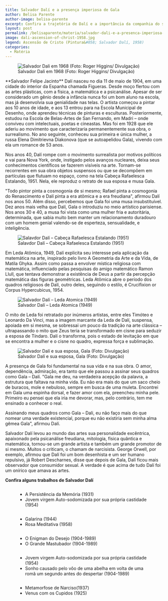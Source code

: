 ```yaml
---
title: Salvador Dalí e a presença imperiosa de Gala
author: Belisa Parente
author-image: belisa-parente
excerpt: Confira a trajetória de Dalí e a importância da companhia do ser amado em sua obra
layout: post
permalink: /belisaparente/materia/salvador-dali-e-a-presenca-imperiosa-de-gala/
image: dali-ascension-of-christ-1958.jpg
legend: Ascensão de Cristo (Pintura&#058; Salvador Dalí, 1958)
categories:
  - Matéria
---
```


<figure class="figure figure-50 right"><img src="https://raw.githubusercontent.com/revistazena/img/master/dali-foto-roger-higgins-1968.jpg" alt="Salvador Dali  em 1968 (Foto: Roger Higgins/ Divulgação)" title="Salvador Dali  em 1968 (Foto: Roger Higgins/ Divulgação)" /><figcaption class="legenda">Salvador Dali  em 1968 (Foto: Roger Higgins/ Divulgação)</figcaption></figure>**Salvador Felipe Jacinto** Dalí nasceu no dia 11 de maio de 1904, em uma cidade do interior da Espanha chamada Figueras. Desde moço flertou com as artes plásticas, com a física, a matemática e a psicanálise. Apesar de ser considerado um gênio desde a infância nunca foi um bom aluno na escola, mas já desenvolvia sua genialidade nas telas. O artista começou a pintar aos 10 anos de idade, e aos 13 entrou para na Escola Municipal de Desenho, onde aprendeu técnicas de pinturas e esculturas. Posteriormente, estudou na Escola de Belas-Artes de San Fernando, em Madri – onde conviveu com intelectuais, poetas e cineastas. Mas foi em 1928 que ele aderiu ao movimento que caracterizaria permanentemente sua obra, o surrealismo. No ano seguinte, conheceu sua primeira e única mulher, a russa Elena Dimitrievna Diakonova (que se autoapelidou Gala), vivendo com ela um romance de 53 anos.

Nos anos 40, Dalí rompe com o movimento surrealista por motivos políticos e vai para Nova York, onde, instigado pelos avanços nucleares, deixa seus conhecimentos científicos se fazerem visíveis na arte. Tornam-se recorrentes em sua obra objetos suspensos ou que se decompõem em partículas que flutuam no espaço, como na tela Cabeça Rafaelesca Estalando, 1951. Nela, ele reproduz o retrato de sua esposa e musa Gala.

"Todo pintor pinta a cosmogonia de si mesmo; Rafael pinta a cosmogonia do Renascimento e Dalí pinta a era atômica e a era freudiana", afirmou Dalí nos anos 50. Além disso, percebemos que Gala foi uma musa insubstituível. Dez anos mais velha que Dalí, Gala o introduziu no meio artístico parisiense. Nos anos 30 e 40, a musa foi vista como uma mulher fria e autoritária, determinada, que sabia muito bem manter um relacionamento duradouro com um homem genial valendo-se de esperteza, sensualidade, e inteligência.

<figure><img src="https://raw.githubusercontent.com/revistazena/img/master/dali-raphaelesque-head-exploding-1951.jpg" alt="Salavdor Dalí – Cabeça Rafaelesca Estalando (1951)" title="Salavdor Dalí – Cabeça Rafaelesca Estalando (1951)" /><figcaption class="legenda">Salavdor Dalí – Cabeça Rafaelesca Estalando (1951)</figcaption></figure>

Em Leda Atômica, 1949, Dalí explicita seu interesse pela aplicação da matemática na arte, inspirado pelo livro A Geometria da Arte e da Vida, de Matila Ghyka. Assim como passa a envolver mística religiosa com matemática, influenciado pelas pesquisas do amigo matemático Ramon Llull, que tentava demonstrar a existência de Deus a partir da percepção matemática das figuras geométricas. Leda Atômica abre o período dos quadros religiosos de Dalí, outro deles, seguindo o estilo, é Crucifixion or Corpus Hypercubicus, 1954.

<figure><img src="https://raw.githubusercontent.com/revistazena/img/master/dali-leda-atomica-1949.jpg" alt="Salvador Dalí – Leda Atomica (1949)" title="Salvador Dalí – Leda Atomica (1949)" /><figcaption class="legenda">Salvador Dalí – Leda Atomica (1949)</figcaption></figure>

O mito de Leda foi retratado por inúmeros artistas, entre eles Timóteo e Leonardo Da Vinci, mas a imagem marcante da Leda de Dalí, suspensa, apoiada em si mesma, se sobressai um pouco da tradição na arte clássica – ultrapassando o mito que Zeus teria se transformado em cisne para seduzir a esposa de Tíndaro. Dalí o transforma, pois o estado de levitação em que se encontra a mulher e o cisne no quadro, expressa força e sublimação.

<figure class="figure figure-30 right"><img src="https://raw.githubusercontent.com/revistazena/img/master/dali-gala.jpg" alt="Salvador Dalí e sua esposa, Gala (Foto: Divulgação)" title="Salvador Dalí e sua esposa, Gala (Foto: Divulgação)" /><figcaption class="legenda">Salvador Dalí e sua esposa, Gala (Foto: Divulgação)</figcaption></figure>A presença de Gala foi fundamental na sua vida e na sua obra. O amor, dependência, admiração, era tanto que ele passou a assinar seus quadros como Gala – Dalí. "Gala me deu, na verdadeira acepção da palavra, a estrutura que faltava na minha vida. Eu não era mais do que um saco cheio de buracos, mole e nebuloso, sempre em busca de uma muleta. Encontrei em Gala uma espinha dorsal, e fazer amor com ela, preencheu minha pele. Primeiro eu pensei que ela iria me devorar, mas, pelo contrário, tem me ensinado a conhecer o real.

Assinando meus quadros como Gala – Dali, eu não faço mais do que nomear uma verdade existencial, porque eu não existiria sem minha alma gêmea Gala", afirmou Dalí.

Salvador Dalí levou ao mundo das artes sua personalidade excêntrica, apaixonado pela psicanálise freudiana, mitologia, física quântica e matemática, tornou-se um grande artista e também um grande promotor de si mesmo. Muitos o criticam, o chamam de narcisista. George Orwell, por exemplo, afirmou que Dalí foi um bom desenhista e um ser humano repulsivo, já Robert Descharnes, disse que depois de Gala, Dalí ficou mais observador que consumidor sexual. A verdade é que acima de tudo Dalí foi um onírico que amava as artes.

**Confira alguns trabalhos de Salvador Dalí**

<figure><img src="https://raw.githubusercontent.com/revistazena/img/master/dali-a-persistencia-da-memoria-1931-jovem-virgem-auto-sodomizada-por-sua-propria-castidade-1954.jpg" alt="" title="" /><figcaption class="legenda legend-columns-2"><ul><li>A Persistência da Memória (1931)</li><li>Jovem virgem Auto-sodomizada por sua própria castidade (1954)</li></ul></figcaption></figure>

<figure><img src="https://raw.githubusercontent.com/revistazena/img/master/dali-galarina-1944-roda-meditativa-1958.jpg" alt="" title="" /><figcaption class="legenda legend-columns-2"><ul><li>Galarina (1944)</li><li>Rosa Meditativa (1958)</li></ul></figcaption></figure>

<figure><img src="https://raw.githubusercontent.com/revistazena/img/master/dali-o-enigma-do-desejo-1904-1989-o-grande-masturbador-1904-1989.jpg" alt="" title="" /><figcaption class="legenda legend-columns-2"><ul><li>O Enigman do Desejo (1904-1989)</li><li>O Grande Mastubador (1904-1989)</li></ul></figcaption></figure>

<figure><img src="https://raw.githubusercontent.com/revistazena/img/master/dali-sonho-causado-pelo-voo-de-uma-abelha-em-volta-de-uma-roma-um-segundo-antes-do-despertar-1904-1989-jovem-virgem-auto-sodomizada-por-sua-propria-castidade-1954.jpg" alt="" title="" /><figcaption class="legenda legend-columns-2"><ul><li>Jovem virgem Auto-sodomizada por sua própria castidade (1954)</li><li>Sonho causado pelo vôo de uma abelha em volta de uma romã um segundo antes do despertar (1904-1989)</li></ul></figcaption></figure>

<figure><img src="https://raw.githubusercontent.com/revistazena/img/master/dali-metamorfose-de-naciso-1937-venus-com-os-cupidos-1925.jpg" alt="" title="" /><figcaption class="legenda legend-columns-2"><ul><li>Metamorfose de Narciso(1937)</li><li>Venus com os Cupidos (1925)</li></ul></figcaption></figure>